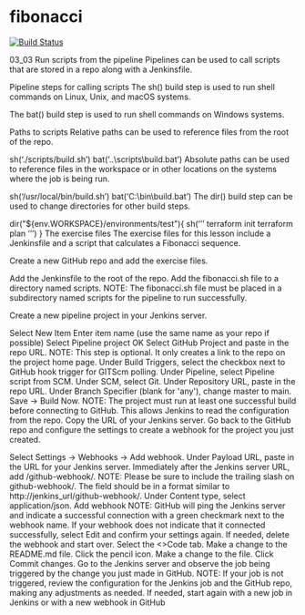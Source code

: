 # fibonacci
[![Build Status](http://localhost:8080/buildStatus/icon?job=pipline-fibonacci)](http://localhost:8080/job/pipline-fibonacci/)

03_03 Run scripts from the pipeline
Pipelines can be used to call scripts that are stored in a repo along with a Jenkinsfile.

Pipeline steps for calling scripts
The sh() build step is used to run shell commands on Linux, Unix, and macOS systems.

The bat() build step is used to run shell commands on Windows systems.

Paths to scripts
Relative paths can be used to reference files from the root of the repo.

sh(‘./scripts/build.sh’)
bat(‘..\scripts\build.bat’)
Absolute paths can be used to reference files in the workspace or in other locations on the systems where the job is being run.

sh(‘/usr/local/bin/build.sh’)
bat(‘C:\bin\build.bat’)
The dir() build step can be used to change directories for other build steps.

dir("${env.WORKSPACE}/environments/test"){
sh(‘’’
    terraform init
    terraform plan
‘’’)
}
The exercise files
The exercise files for this lesson include a Jenkinsfile and a script that calculates a Fibonacci sequence.

Create a new GitHub repo and add the exercise files.

Add the Jenkinsfile to the root of the repo.
Add the fibonacci.sh file to a directory named scripts.
NOTE: The fibonacci.sh file must be placed in a subdirectory named scripts for the pipeline to run successfully.

Create a new pipeline project in your Jenkins server.

Select New Item
Enter item name (use the same name as your repo if possible)
Select Pipeline project
OK
Select GitHub Project and paste in the repo URL.
NOTE: This step is optional. It only creates a link to the repo on the project home page.
Under Build Triggers, select the checkbox next to GitHub hook trigger for GITScm polling.
Under Pipeline, select Pipeline script from SCM.
Under SCM, select Git.
Under Repository URL, paste in the repo URL.
Under Branch Specifier (blank for 'any'), change master to main.
Save → Build Now.
NOTE: The project must run at least one successful build before connecting to GitHub. This allows Jenkins to read the configuration from the repo.
Copy the URL of your Jenkins server.
Go back to the GitHub repo and configure the settings to create a webhook for the project you just created.

Select Settings → Webhooks → Add webhook.
Under Payload URL, paste in the URL for your Jenkins server.
Immediately after the Jenkins server URL, add /github-webhook/.
NOTE: Please be sure to include the trailing slash on github-webhook/. The field should be in a format similar to http://jenkins_url/github-webhook/.
Under Content type, select application/json.
Add webhook
NOTE: GitHub will ping the Jenkins server and indicate a successful connection with a green checkmark next to the webhook name. If your webhook does not indicate that it connected successfully, select Edit and confirm your settings again. If needed, delete the webhook and start over.
Select the <>Code tab.
Make a change to the README.md file.
Click the pencil icon.
Make a change to the file.
Click Commit changes.
Go to the Jenkins server and observe the job being triggered by the change you just made in GitHub.
NOTE: If your job is not triggered, review the configuration for the Jenkins job and the GitHub repo, making any adjustments as needed. If needed, start again with a new job in Jenkins or with a new webhook in GitHub
